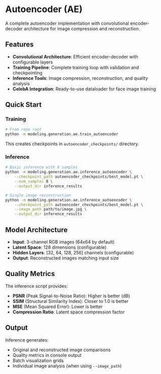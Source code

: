 # Autoencoder (AE)

A complete autoencoder implementation with convolutional encoder-decoder architecture for image compression and reconstruction.

## Features

- **Convolutional Architecture**: Efficient encoder-decoder with configurable layers
- **Training Pipeline**: Complete training loop with validation and checkpointing
- **Inference Tools**: Image compression, reconstruction, and quality analysis
- **CelebA Integration**: Ready-to-use dataloader for face image training

## Quick Start

### Training

```bash
# From repo root
python -m modeling.generation.ae.train_autoencoder
```

This creates checkpoints in `autoencoder_checkpoints/` directory.

### Inference

```bash
# Basic inference with 8 samples
python -m modeling.generation.ae.inference_autoencoder \
    --checkpoint_path autoencoder_checkpoints/best_model.pt \
    --num_samples 8 \
    --output_dir inference_results

# Single image reconstruction
python -m modeling.generation.ae.inference_autoencoder \
    --checkpoint_path autoencoder_checkpoints/best_model.pt \
    --image_path path/to/image.jpg \
    --output_dir inference_results
```

## Model Architecture

- **Input**: 3-channel RGB images (64x64 by default)
- **Latent Space**: 128 dimensions (configurable)
- **Hidden Layers**: [32, 64, 128, 256] channels (configurable)
- **Output**: Reconstructed images matching input size

## Quality Metrics

The inference script provides:

- **PSNR** (Peak Signal-to-Noise Ratio): Higher is better (dB)
- **SSIM** (Structural Similarity Index): Closer to 1.0 is better
- **MSE** (Mean Squared Error): Lower is better
- **Compression Ratio**: Latent space compression factor

## Output

Inference generates:

- Original and reconstructed image comparisons
- Quality metrics in console output
- Batch visualization grids
- Individual image analysis (when using `--image_path`)
